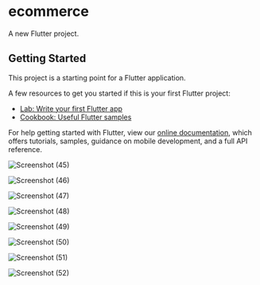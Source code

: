 # ecommerce

A new Flutter project.

## Getting Started

This project is a starting point for a Flutter application.

A few resources to get you started if this is your first Flutter project:

- [Lab: Write your first Flutter app](https://flutter.dev/docs/get-started/codelab)
- [Cookbook: Useful Flutter samples](https://flutter.dev/docs/cookbook)

For help getting started with Flutter, view our
[online documentation](https://flutter.dev/docs), which offers tutorials,
samples, guidance on mobile development, and a full API reference.

![Screenshot (45)](https://user-images.githubusercontent.com/86743992/125201102-4d4aa080-e28b-11eb-8c39-7ade60f1dd07.png)

![Screenshot (46)](https://user-images.githubusercontent.com/86743992/125201099-4c197380-e28b-11eb-9a51-7193a9ae7eef.png)

![Screenshot (47)](https://user-images.githubusercontent.com/86743992/125201098-4b80dd00-e28b-11eb-8589-ff7e3ccb881b.png)

![Screenshot (48)](https://user-images.githubusercontent.com/86743992/125201097-4ae84680-e28b-11eb-9e80-f8d2255ac3b0.png)

![Screenshot (49)](https://user-images.githubusercontent.com/86743992/125201094-49b71980-e28b-11eb-8ba3-2c15a0c5de2e.png)

![Screenshot (50)](https://user-images.githubusercontent.com/86743992/125201108-4f146400-e28b-11eb-84bf-bbd8dd1c9ec4.png)

![Screenshot (51)](https://user-images.githubusercontent.com/86743992/125201107-4e7bcd80-e28b-11eb-83fe-81d303d9489c.png)

![Screenshot (52)](https://user-images.githubusercontent.com/86743992/125201103-4de33700-e28b-11eb-8aa2-21a9148911a8.png)
